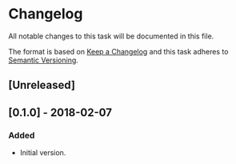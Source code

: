 # Changelog
All notable changes to this task will be documented in this file.

The format is based on [Keep a Changelog](http://keepachangelog.com/en/1.0.0/)
and this task adheres to [Semantic Versioning](http://semver.org/spec/v2.0.0.html).

## [Unreleased]

## [0.1.0] - 2018-02-07
### Added
- Initial version.
